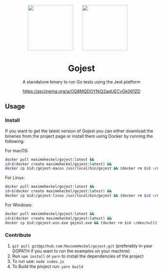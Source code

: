 <div align="center">
  <img width="150" height="150" src="https://newrelic.com/assets/pages/golang/go-mascot.svg">
  <a href="https://facebook.github.io/jest/">
	<img width="150" height="150" vspace="" hspace="25" src="https://cdn.worldvectorlogo.com/logos/jest.svg">
  </a>
  <h1>Gojest</h1>
  <p>A standalone binary to run Go tests using the Jest platform</p>
  <a href="https://asciinema.org/a/OQ8MQDGYNiQ2aqUECvGk061ZD">https://asciinema.org/a/OQ8MQDGYNiQ2aqUECvGk061ZD</a>
</div>

## Usage

### Install

If you want to get the latest version of Gojest you can either download the binaries from the project page or install them using Docker by running the following:

For macOS:
```bash
docker pull maximeheckel/gojest:latest &&
id=$(docker create maximeheckel/gojest:latest) &&
docker cp $id:/gojest-macos /usr/local/bin/gojest && (docker rm $id >/dev/null)
```

For Linux:
```bash
docker pull maximeheckel/gojest:latest &&
id=$(docker create maximeheckel/gojest:latest) &&
docker cp $id:/gojest-linux /usr/local/bin/gojest && (docker rm $id >/dev/null)
```

For Windows:
```bash
docker pull maximeheckel/gojest:latest &&
id=$(docker create maximeheckel/gojest:latest) &&
docker cp $id:/gojest-win.exe gojest.exe && (docker rm $id >/dev/null)
```
### Contribute

1. `git pull git@github.com:MaximeHeckel/gojest.git` (preferably in your GOPATH if you want to run the examples on your machine)
2. Run `npm install` or `yarn` to install the dependencies of the project
3. To run use: `node index.js`
4. To Build the project run: `yarn build`

